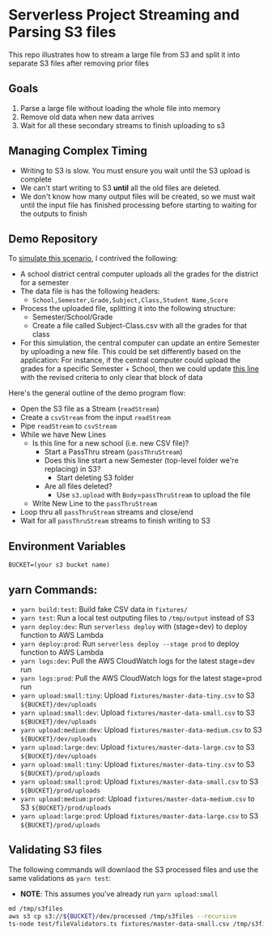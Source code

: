 # Serverless Project Streaming and Parsing S3 files

This repo illustrates how to stream a large file from S3 and split it into separate S3 files after removing prior files

## Goals

1.  Parse a large file without loading the whole file into memory
2.  Remove old data when new data arrives
3.  Wait for all these secondary streams to finish uploading to s3

## Managing Complex Timing 

* Writing to S3 is slow.  You must ensure you wait until the S3 upload is complete
* We can't start writing to S3 **until** all the old files are deleted.
* We don't know how many output files will be created, so we must wait until the input file has finished processing before starting to waiting for the outputs to finish

## Demo Repository

To [simulate this scenario](https://github.com/drmikecrowe/serverless-s3-streaming-example), I contrived the following:

* A school district central computer uploads all the grades for the district for a semester
* The data file is has the following headers: 
    * `School,Semester,Grade,Subject,Class,Student Name,Score`
* Process the uploaded file, splitting it into the following structure:
    * Semester/School/Grade
    * Create a file called Subject-Class.csv with all the grades for that class
* For this simulation, the central computer can update an entire Semester by uploading a new file.  This could be set differently based on the application:  For instance, if the central computer could upload the grades for a specific Semester + School, then we could update [this line](https://github.com/drmikecrowe/serverless-s3-streaming-example/blob/master/src/lib/FileHandler.ts#L189) with the revised criteria to only clear that block of data

Here's the general outline of the demo program flow:

* Open the S3 file as a Stream (`readStream`)
* Create a `csvStream` from the input `readStream`
* Pipe `readStream` to `csvStream`
* While we have New Lines
    * Is this line for a new school (i.e. new CSV file)?
        * Start a PassThru stream (`passThruStream`)
        * Does this line start a new Semester (top-level folder we're replacing) in S3?
            * Start deleting S3 folder
        * Are all files deleted?
            * Use `s3.upload` with `Body`=`passThruStream` to upload the file
    * Write New Line to the `passThruStream`
* Loop thru all `passThruStream` streams and close/end
* Wait for all `passThruStream` streams to finish writing to S3

## Environment Variables

```
BUCKET=(your s3 bucket name)
```

## yarn Commands:

* `yarn build:test`:  Build fake CSV data in `fixtures/`
* `yarn test`: Run a local test outputing files to `/tmp/output` instead of S3
* `yarn deploy:dev`:  Run `serverless deploy` with (stage=dev) to deploy function to AWS Lambda
* `yarn deploy:prod`:  Run `serverless deploy --stage prod` to deploy function to AWS Lambda
* `yarn logs:dev`: Pull the AWS CloudWatch logs for the latest stage=dev run
* `yarn logs:prod`: Pull the AWS CloudWatch logs for the latest stage=prod run
* `yarn upload:small:tiny`: Upload `fixtures/master-data-tiny.csv` to S3 `${BUCKET}/dev/uploads` 
* `yarn upload:small:dev`: Upload `fixtures/master-data-small.csv` to S3 `${BUCKET}/dev/uploads` 
* `yarn upload:medium:dev`: Upload `fixtures/master-data-medium.csv` to S3 `${BUCKET}/dev/uploads` 
* `yarn upload:large:dev`: Upload `fixtures/master-data-large.csv` to S3 `${BUCKET}/dev/uploads` 
* `yarn upload:small:tiny`: Upload `fixtures/master-data-tiny.csv` to S3 `${BUCKET}/prod/uploads` 
* `yarn upload:small:prod`: Upload `fixtures/master-data-small.csv` to S3 `${BUCKET}/prod/uploads` 
* `yarn upload:medium:prod`: Upload `fixtures/master-data-medium.csv` to S3 `${BUCKET}/prod/uploads` 
* `yarn upload:large:prod`: Upload `fixtures/master-data-large.csv` to S3 `${BUCKET}/prod/uploads` 

## Validating S3 files

The following commands will downlaod the S3 processed files and use the same validations as `yarn test`:

* **NOTE**: This assumes you've already run `yarn upload:small`

```bash
md /tmp/s3files
aws s3 cp s3://${BUCKET}/dev/processed /tmp/s3files --recursive
ts-node test/fileValidators.ts fixtures/master-data-small.csv /tmp/s3files/
```